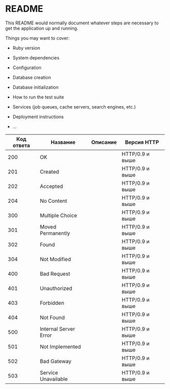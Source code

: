 # README

This README would normally document whatever steps are necessary to get the
application up and running.

Things you may want to cover:

* Ruby version

* System dependencies

* Configuration

* Database creation

* Database initialization

* How to run the test suite

* Services (job queues, cache servers, search engines, etc.)

* Deployment instructions

* ...


| Код ответа | Название              | Описание | Версия HTTP     |
| ---------- | --------------------- | -------- | --------------- |
| 200        | OK                    |          | HTTP/0.9 и выше |
| 201        | Created               |          | HTTP/0.9 и выше |
| 202        | Accepted              |          | HTTP/0.9 и выше |
| 204        | No Content            |          | HTTP/0.9 и выше |
| 300        | Multiple Choice       |          | HTTP/0.9 и выше |
| 301        | Moved Permanently     |          | HTTP/0.9 и выше |
| 302        | Found                 |          | HTTP/0.9 и выше |
| 304        | Not Modified          |          | HTTP/0.9 и выше |
| 400        | Bad Request           |          | HTTP/0.9 и выше |
| 401        | Unauthorized          |          | HTTP/0.9 и выше |
| 403        | Forbidden             |          | HTTP/0.9 и выше |
| 404        | Not Found             |          | HTTP/0.9 и выше |
| 500        | Internal Server Error |          | HTTP/0.9 и выше |
| 501        | Not Implemented       |          | HTTP/0.9 и выше |
| 502        | Bad Gateway           |          | HTTP/0.9 и выше |
| 503        | Service Unavailable   |          | HTTP/0.9 и выше |